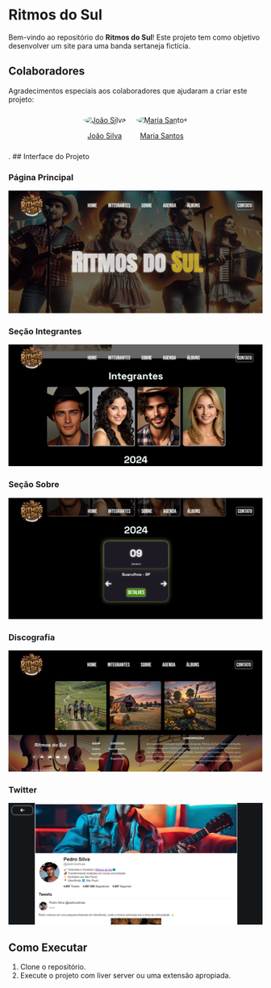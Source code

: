 # Ritmos do Sul

Bem-vindo ao repositório do **Ritmos do Sul**! Este projeto tem como objetivo desenvolver um site para uma banda sertaneja fictícia.

## Colaboradores

Agradecimentos especiais aos colaboradores que ajudaram a criar este projeto:

<div style="display: flex; justify-content: center; flex-wrap: wrap;">
    <div style="text-align: center; margin: 10px;">
        <a href="https://github.com/GiKassime" target="_blank">
            <img src="https://github.com/GiKassime.png?size=100" alt="João Silva" style="border-radius: 100%; width: 100px; height: 100px;">
        </a>
        <p><a href="https://github.com/GiKassime" target="_blank">João Silva</a></p>
    </div>
    <div style="text-align: center; margin: 10px;">
        <a href="https://github.com/anastoledo" target="_blank">
            <img src="https://github.com/anastoledo.png?size=100" alt="Maria Santos" style="border-radius: 50%; width: 100px; height: 100px;">
        </a>
        <p><a href="https://github.com/anastoledo" target="_blank">Maria Santos</a></p>
    </div>
</div>.
## Interface do Projeto

### Página Principal
![Página Principal](assets/projeto.png)

### Seção Integrantes
![Seção Integrantes](assets/integrantes.png)

### Seção Sobre
![Seção Sobre](assets/agenda.png)

### Discografia
![Discografia](assets/discografia.png)

### Twitter
![Twitter](assets/twitter.png)


## Como Executar

1. Clone o repositório.
2. Execute o projeto com liver server ou uma extensão apropiada.

